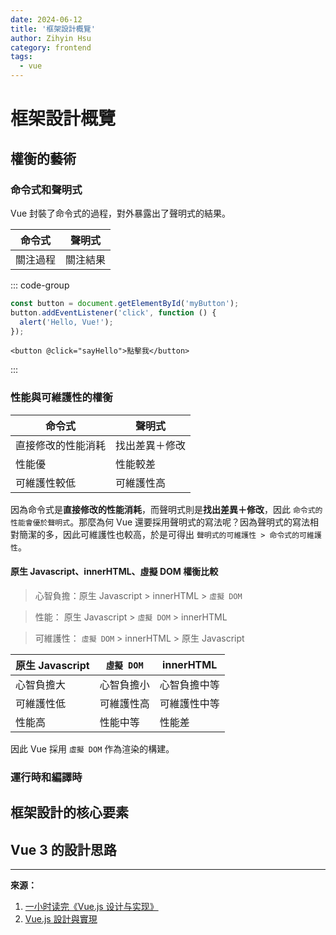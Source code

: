 ```yaml
---
date: 2024-06-12
title: '框架設計概覽'
author: Zihyin Hsu
category: frontend
tags:
  - vue
---
```


# 框架設計概覽

## 權衡的藝術

### 命令式和聲明式

Vue 封裝了命令式的過程，對外暴露出了聲明式的結果。

| 命令式   | 聲明式   |
| -------- | -------- |
| 關注過程 | 關注結果 |

::: code-group

```js [命令式]
const button = document.getElementById('myButton');
button.addEventListener('click', function () {
  alert('Hello, Vue!');
});
```

```vue [聲明式]
<button @click="sayHello">點擊我</button>
```

:::

### 性能與可維護性的權衡

| 命令式             | 聲明式         |
| ------------------ | -------------- |
| 直接修改的性能消耗 | 找出差異＋修改 |
| 性能優             | 性能較差       |
| 可維護性較低       | 可維護性高     |

因為命令式是**直接修改的性能消耗**，而聲明式則是**找出差異＋修改**，因此 `命令式的性能會優於聲明式`。那麼為何 Vue 還要採用聲明式的寫法呢？因為聲明式的寫法相對簡潔的多，因此可維護性也較高，於是可得出 `聲明式的可維護性 > 命令式的可維護性`。

#### 原生 Javascript、innerHTML、虛擬 DOM 權衡比較

> 心智負擔：原生 Javascript > innerHTML > `虛擬 DOM`

> 性能： 原生 Javascript > `虛擬 DOM` > innerHTML

> 可維護性： `虛擬 DOM` > innerHTML > 原生 Javascript

| 原生 Javascript | `虛擬 DOM` | innerHTML    |
| --------------- | ---------- | ------------ |
| 心智負擔大      | 心智負擔小 | 心智負擔中等 |
| 可維護性低      | 可維護性高 | 可維護性中等 |
| 性能高          | 性能中等   | 性能差       |

因此 Vue 採用 `虛擬 DOM` 作為渲染的構建。

### 運行時和編譯時

## 框架設計的核心要素

## Vue 3 的設計思路

---

**來源：**

1. [一小时读完《Vue.js 设计与实现》](https://www.bilibili.com/video/BV1K24y1q7eJ/?spm_id_from=333.999.0.0&vd_source=bf9e31cbb04dcc9c09d7c5869df8ca09)
2. [Vue.js 設計與實現](https://www.tenlong.com.tw/products/9787115583864)
